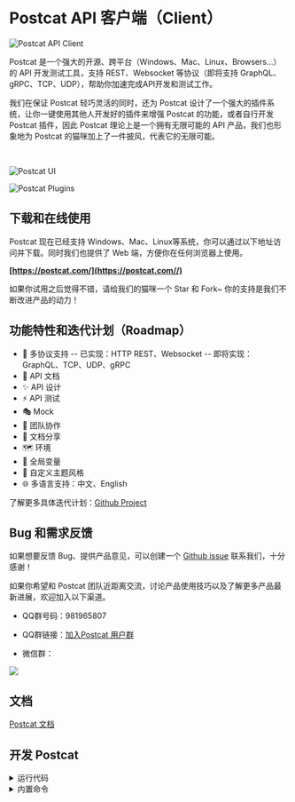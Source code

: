 # Postcat API 客户端（Client）

![Postcat API Client](http://data.eolinker.com/course/QbLMSaJ7f3dcd0b075a7031b31f8acb486e0a090f1bdc8d.jpeg)

Postcat 是一个强大的开源、跨平台（Windows、Mac、Linux、Browsers...）的 API 开发测试工具，支持 REST、Websocket 等协议（即将支持 GraphQL、gRPC、TCP、UDP），帮助你加速完成API开发和测试工作。

我们在保证 Postcat 轻巧灵活的同时，还为 Postcat 设计了一个强大的插件系统，让你一键使用其他人开发好的插件来增强 Postcat 的功能，或者自行开发 Postcat 插件，因此 Postcat 理论上是一个拥有无限可能的 API 产品，我们也形象地为 Postcat 的猫咪加上了一件披风，代表它的无限可能。

</br>

![Postcat UI](http://data.eolinker.com/course/7UYEmJb7b87f58cc42b9528058c673ff41bd96da6a77d71.png)

![Postcat Plugins](http://data.eolinker.com/course/Q9jIAtIc498a3fa46199654df2ffb7b4fdb48b2ebb88ba3.png)

## 下载和在线使用

Postcat 现在已经支持 Windows、Mac、Linux等系统，你可以通过以下地址访问并下载。同时我们也提供了 Web 端，方便你在任何浏览器上使用。

**[https://postcat.com/](https://postcat.com//)**

如果你试用之后觉得不错，请给我们的猫咪一个 Star 和 Fork~ 你的支持是我们不断改进产品的动力！

## 功能特性和迭代计划（Roadmap）

- 🚀 多协议支持
-- 已实现：HTTP REST、Websocket
-- 即将实现：GraphQL、TCP、UDP、gRPC
- 📕 API 文档
- ✨ API 设计
- ⚡ API 测试
- 🎭 Mock
- 🙌 团队协作
- 🎈 文档分享
- 🗺 环境
- 🧶 全局变量
- 🧩 自定义主题风格
- 🌐 多语言支持：中文、English

了解更多具体迭代计划：[Github Project](https://github.com/orgs/eolinker/projects/1/views/16)

## Bug 和需求反馈

如果想要反馈 Bug、提供产品意见，可以创建一个 [Github issue](https://github.com/eolinker/postcat/issues) 联系我们，十分感谢！

如果你希望和 Postcat 团队近距离交流，讨论产品使用技巧以及了解更多产品最新进展，欢迎加入以下渠道。

- QQ群号码：981965807
- QQ群链接：[加入Postcat 用户群](https://jq.qq.com/?_wv=1027&k=Kej1qTUy)

- 微信群：

![](http://data.eolinker.com/course/NKhRRF668370911c8b8ea8a0887b5d62e71b0f1a22ad76a.png)

## 文档

[Postcat 文档](https://docs.postcat.com/)

## 开发 Postcat

<details>
<summary>运行代码</summary>

</br>

请确保你已经部署好所需的开发环境：

- Node.js >= 14.17.x
- yarn >= 1.22.x

我们在开发和构建时使用 yarn 作为包管理工具，强烈建议你也这么做，但如果您希望使用 npm 也完全没问题，只是在安装依赖时可能需要多花一些时间。

### 运行桌面端程序

```shell
yarn install
yarn start
```

### 运行浏览器程序

```shell
cd src/workbench&&npm install
yarn start
```

### 提高效率

如果想提高开发效率，可以安装 Angular 官方提供的命令行 Angular-cli 快速生成组件、服务等模板。

```
yarn add @angular/cli --global
```

</details>

<details>
<summary>内置命令</summary>

### 运行命令

|命令				|描述									|
| ------------ | ------------ |
|yarn start			|开发模式下，同时运行在浏览器和桌面端	|
|yarn start:web		|仅运行在浏览器,同时开启后端代理		|
|yarn start:electron|仅运行在桌面端							|

### 打包构建

|命令			|描述						|
| ------------ | ------------ |
|sudo yarn build|各系统打包 Electron 应用	|

### 运行测试

|命令		|描述			|
| ------------ | ------------ |
|yarn test	|执行单元测试	|

</details>
